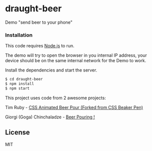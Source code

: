 # draught-beer

Demo "send beer to your phone"

### Installation
This code requires [Node.js](https://nodejs.org/) to run.

The demo will try to open the browser in you internal IP address, your device should be on the same internal network for the Demo to work.

Install the dependencies and start the server.

```sh
$ cd draught-beer
$ npm install
$ npm start
```

This project uses code from 2 awesome projects:

Tim Ruby - [CSS Animated Beer Pour (Forked from CSS Beaker Pen)](https://codepen.io/TimRuby/pen/jcLia) 

Giorgi (Goga) Chinchaladze - [Beer Pouring !](https://codepen.io/gogachinchaladze/pen/NqajLv) 

License
----

MIT

